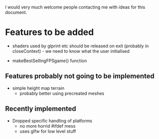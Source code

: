 I would very much welcome people contacting me with ideas for this document.

# Features to be added

* shaders used by glprint etc should be released on exit (probably in
	closeContext) - we need to know what the user initialised 

* makeBestSellingFPSgame() function

## Features probably not going to be implemented

* simple height map terrain
  * probably better using precreated meshes


## Recently implemented

* Dropped specific handling of platforms 
  * no more horrid #ifdef mess
  * uses glfw for low level stuff


